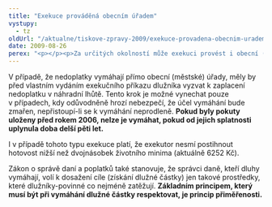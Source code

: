 ```yaml
---
title: "Exekuce prováděná obecním úřadem"
vystupy:
  - tz
oldUrl: "/aktualne/tiskove-zpravy-2009/exekuce-provadena-obecnim-uradem"
date: 2009-08-26
perex: "<p></p><p>Za určitých okolností může exekuci provést i obecní (městský) úřad, pokud vymáhá nedoplatky například na pokutách nebo místních poplatcích, které svým rozhodnutím sám uložil. Postup takového úřadu se řídí zákonem o správě daní a poplatků a přiměřeně občanským soudním řádem. Jiné dluhy (např. na nájemném) nesmí obce a města tímto způsobem vymáhat. V takových případech může obec (město) podat návrh na soudní výkon rozhodnutí nebo na nařízení exekuce prováděné soudním exekutorem.</p>"
---
```


<!-- imported from the old website -->

<p>V případě, že nedoplatky vymáhají přímo obecní (městské) úřady, měly by před vlastním vydáním exekučního příkazu dlužníka vyzvat k zaplacení nedoplatku v náhradní lhůtě. Tento krok je možné vynechat pouze v případech, kdy odůvodněně hrozí nebezpečí, že účel vymáhání bude zmařen, nepřistoupí-li se k vymáhání neprodleně. <span style="FONT-WEIGHT: bold">Pokud byly pokuty uloženy před rokem 2006, nelze je vymáhat, pokud od jejich splatnosti uplynula doba delší </span><span style="FONT-WEIGHT: bold">pěti</span><span style="FONT-WEIGHT: bold"> let.</span></p><p class="Normln" style="MARGIN-TOP: 6pt">I v případě tohoto typu exekuce platí, že exekutor nesmí postihnout hotovost nižší než dvojnásobek životního minima (aktuálně 6252 Kč).</p><p class="Normln">Zákon o správě daní a poplatků také stanovuje, že správci daně, kteří dluhy vymáhají, volí k dosažení cíle (získání dlužné částky) jen takové prostředky, které dlužníky-povinné co nejméně zatěžují. <span style="FONT-WEIGHT: bold">Základním principem, který musí </span><span style="FONT-WEIGHT: bold">být při vymáhání dlužné částky</span><span style="FONT-WEIGHT: bold"> respektovat, je princip přiměřenosti</span><span style="FONT-WEIGHT: bold">.</span></p>
